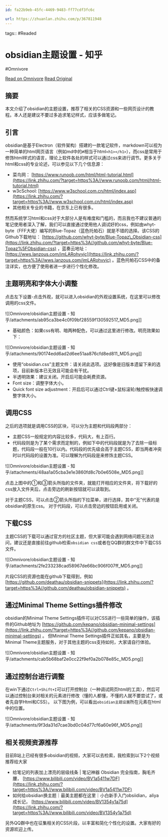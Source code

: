 ```yaml
---
id: fa22b9eb-45fc-4469-9483-ff77cdf3fc6c

url: https://zhuanlan.zhihu.com/p/367811948
---
```



tags::  #Readed 

# obsidian主题设置 - 知乎
#Omnivore

[Read on Omnivore](https://omnivore.app/me/obsidian-190e2fe3aab)
[Read Original](https://zhuanlan.zhihu.com/p/367811948)

## **摘要**

本文介绍了obsidian的主题设置，推荐了相关的CSS资源和一些网页设计的教程。本人还是建议不要过多追求笔记样式，应该多做笔记。

## **引言**

obsidian是基于Electron（软件架构）搭建的一款笔记软件，markdown可以视为一种简单的html网页语言（例如md中的`#`相当于html`<h1></h1>`），而css是常用于修饰html样式的语言，理论上软件各处的样式可以通过css来进行调节。更多关于html和css的专业论述，可以参见以下几个信息源：

* 菜鸟网： [https://www.runoob.com/html/html-tutorial.html](https://link.zhihu.com/?target=https%3A//www.runoob.com/html/html-tutorial.html)
* w3cSchool: [https://www.w3school.com.cn/html/index.asp](https://link.zhihu.com/?target=https%3A//www.w3school.com.cn/html/index.asp)
* 其他相关专业的书籍，在京东上已有很多。

然而系统学习html和css对于大部分人是有难度和门槛的，而且我也不建议普通的笔记使用者深入了解，我们可以直接通过使用他人调试好的css，例如由whyt-byte（FFF大佬）编写的Blue-Topaz（蓝色托帕石）就是不错的选择。该CSS的Github下载地址： [https://github.com/whyt-byte/Blue-Topaz\_Obsidian-css](https://link.zhihu.com/?target=https%3A//github.com/whyt-byte/Blue-Topaz%5FObsidian-css) ，蓝奏云地址： [https://wws.lanzous.com/imLARohvvjc](https://link.zhihu.com/?target=https%3A//wws.lanzous.com/imLARohvvjc) 。蓝色托帕石CSS中的备注详实，也方便了使用者进一步进行个性化修改。

## **主题明亮和字体大小调整**

点击左下设置-点击外观，就可以进入obsidian的外观设置系统，在这里可以修改调用的css文件。 

![[Omnivore/obsidian主题设置 - 知乎/attachments/ab95ca3be4c0f09bf28559f130592517_MD5.png]]

* 基础颜色：如果css有明、暗两种配色，可以通过这里进行修改。明亮效果如下：

![[Omnivore/obsidian主题设置 - 知乎/attachments/90174edd6ad2d6ee51aa876cfd8ed811_MD5.png]]

* 使用“obsidian.css”主题文件：请关闭此选项。这好像是旧版本遗留下来的选项，目前新版本已无效且可能会有干扰。
* 半透明效果：建议关闭。开启后可能会耗费资源。
* Font size：调整字体大小。
* Quick font size adjustment：开启后可以通过Ctrl键+鼠标滚轮/触控板快速调整字体大小。

## **调用CSS**

之后的选项就是调用CSS的区块，可以分为主题和代码段两部分：

* 主题CSS一般规定的内容比较多，代码大，有上百行。
* 代码段则是为了某个需求而定制的，例如下中的代码段就是为了去除一级标题，代码段一般在10行以内。代码段的优先级会高于主题CSS，即当两者冲突时以代码段的设置为准。可以理解为代码段是来修饰主题CSS。

![[Omnivore/obsidian主题设置 - 知乎/attachments/48aa1a05cba3e1e3860fd8c7b0e6508e_MD5.png]]

点击上图中的①和③箭头所指的文件夹，就能打开相应的文件夹，将下载好的css放入文件夹后，点击旁边的刷新按钮就可以读取到。

对于主题CSS，可以点击②箭头所指的下拉菜单，进行选择，其中“无”代表的是obsidian的原生css。 对于代码段，可以点击旁边的按钮启用或关闭。

## **下载CSS**

主题CSS的下载可以通过官方的社区主题，但大家可能会遇到网络问题无法访问，建议还是直接前往github检索`obsidian css`或者在QQ群的群文件中下载CSS文件。 

![[Omnivore/obsidian主题设置 - 知乎/attachments/2fe233238cad58967de66bc906f007ff_MD5.png]]

片段CSS的资源也能在github下载得到，例如 [https://github.com/deathau/obsidian-snippets](https://link.zhihu.com/?target=https%3A//github.com/deathau/obsidian-snippets) 。

## **通过Minimal Theme Settings插件修改**

obsidian的Minimal Theme Settings插件可以对CSS进行一些简单的操作，该插件的Github地址为 [https://github.com/kepano/obsidian-minimal-settings](https://link.zhihu.com/?target=https%3A//github.com/kepano/obsidian-minimal-settings) 。 但Minimal Theme Settings插件正如其名，主要是为Minimal Theme主题服务，对于其他主题的css支持如何，大家请自行体验。 

![[Omnivore/obsidian主题设置 - 知乎/attachments/cab5b68baf2e0cc22f9ef0a2b078e85c_MD5.png]]

## **通过控制台进行调整**

在win下通过`Ctrl+Shift+I`可以打开控制台（一种调试网页html的工具），然后可以通过控制台来对相关的元素进行修改（懂的人都懂，不懂的人就不要尝试了，或者先自学Html和CSS）。 以下图为例，可以看出`obsidian主题设置`所在元素在html中的位置。 

![[Omnivore/obsidian主题设置 - 知乎/attachments/9f3da31d7cae3bd0c04d77cf6a60e96f_MD5.png]]

## **相关视频资源推荐**

目前B站上已经有很多obsidian的视频，大家可以去检索，我检索到以下2个视频推荐给大家

* 给笔记的列表加上漂亮的层级线条 | 笔记神器 Obsidian 完全指南，胸毛齐腰， [https://www.bilibili.com/video/BV1a5411w7DF](https://link.zhihu.com/?target=https%3A//www.bilibili.com/video/BV1a5411w7DF)
* 如何给obsidian换主题｜最美主题都在这里｜小白新手入门obsiidian，aliya成长记， [https://www.bilibili.com/video/BV1354y1a75d](https://link.zhihu.com/?target=https%3A//www.bilibili.com/video/BV1354y1a75d)

另外QQ群中也在征集相关的CSS片段，以丰富和简化个性化的设置。大家有好的资源欢迎上传。

